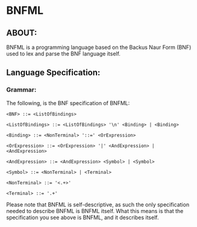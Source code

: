 # BNFML

## ABOUT:

BNFML is a programming language based on the Backus Naur Form (BNF) used to lex and parse the BNF language itself.

## Language Specification:

### Grammar:

The following, is the BNF specification of BNFML:

```EBNF
<BNF> ::= <ListOfBindings>

<ListOfBindings> ::= <ListOfBindings> '\n' <Binding> | <Binding>

<Binding> ::= <NonTerminal> '::=' <OrExpression>

<OrExpression> ::= <OrExpression> '|' <AndExpression> | <AndExpression>

<AndExpression> ::= <AndExpression> <Symbol> | <Symbol>

<Symbol> ::= <NonTerminal> | <Terminal>

<NonTerminal> ::= '<.+>'

<Terminal> ::= '.+'
```

Please note that BNFML is self-descriptive, as such the only specification needed to describe BNFML is BNFML itself. What this means is that the specification you see above is BNFML, and it describes itself.
